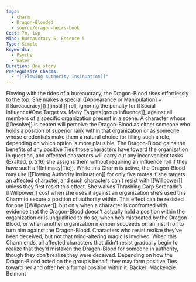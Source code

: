 ```yaml
---
tags:
  - charm
  - Dragon-Blooded
  - source/dragon-heirs-book
Cost: 7m, 1wp
Mins: Bureaucracy 5, Essence 5
Type: Simple
Keywords:
  - Psyche
  - Water
Duration: One story
Prerequisite Charms:
  - "[[Flowing Authority Insinuation]]"
---
```

Flowing with the tides of a bureaucracy, the Dragon-Blood rises effortlessly to the top. She makes a special ([Appearance or Manipulation] + [[Bureaucracy]]) [[instill]] roll, ignoring the penalty for [[Social Influence#One Target vs. Many Targets|group influence]], against all members of a specific organization present in a scene.
A character whose [[Resolve]] is beaten will perceive the Dragon-Blood as either someone who holds a position of superior rank within that organization or as someone whose credentials make them a natural choice for filling such a role, depending on which option is more plausible.
The Dragon-Blood gains the benefits of any positive Ties those characters have toward the organization in question, and affected characters will carry out any inconvenient tasks (Exalted, p. 216) she assigns them without requiring an influence roll if they have such a [[Intimacy|Tie]].
While this Charm is active, the Dragon-Blood may use [[Flowing Authority Insinuation]] for only five motes if she targets an affected character, and such characters can’t resist with [[Willpower]] unless they first resist this effect.
She waives Thrashing Carp Serenade’s [[Willpower]] cost when she uses it against an organization she’s used this Charm to secure a position of authority within.
This effect can be resisted for one [[Willpower]], but only when a character is confronted with evidence that the Dragon-Blood doesn’t actually hold a position within the organization or is unqualified to do so, when he’s mistreated by the Dragon-Blood, or when another organization member succeeds on an instill roll to turn him against the Dragon-Blood. Characters who resist realize they’ve been deceived, but not that mind-altering magic is involved.
When this Charm ends, all affected characters that didn’t resist gradually begin to realize that they’d mistaken the Dragon-Blood for someone in authority, though they don’t realize they were deceived. Depending on how the Dragon-Blood acted on the group’s behalf, they may form positive Ties toward her and offer her a formal position within it.
Backer: Mackenzie Belmont